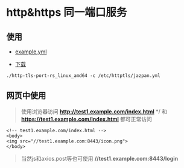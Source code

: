 # http&https 同一端口服务

## 使用
* [example.yml](example.yml)

* [下载](http-tls-port-rs_linux_amd64)

```
./http-tls-port-rs_linux_amd64 -c /etc/httptls/jazpan.yml
```

## 网页中使用

> 使用浏览器访问 **http://test1.example.com/index.html** */ 和 **https://test1.example.com/index.html** 都可正常访问

```
<!-- test1.example.com/index.html -->
<body>
<img src="//test1.example.com:8443/icon.png">
</body>
```

> 当然js和axios.post等也可使用 **//test1.example.com:8443/login**